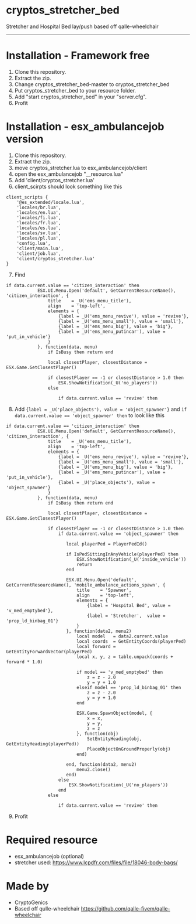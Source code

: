 # cryptos_stretcher_bed
Stretcher and Hospital Bed lay/push based off qalle-wheelchair
___

# Installation - Framework free
1. Clone this repository.
2. Extract the zip.
3. Change cryptos_stretcher_bed-master to cryptos_stretcher_bed
3. Put cryptos_stretcher_bed to your resource folder.
4. Add "start cryptos_stretcher_bed" in your "server.cfg".
5. Profit

# Installation - esx_ambulancejob version
1. Clone this repository.
2. Extract the zip.
3. move cryptos_stretcher.lua to esx_ambulancejob/client
4. open the esx_ambulancejob "__resource.lua"
5. Add 'client/cryptos_stretcher.lua'
6. client_scirpts should look something like this
```
client_scripts {
	'@es_extended/locale.lua',
	'locales/br.lua',
	'locales/en.lua',
	'locales/fi.lua',
	'locales/fr.lua',
	'locales/es.lua',
	'locales/sv.lua',
	'locales/pl.lua',
	'config.lua',
	'client/main.lua',
	'client/job.lua',
	'client/cryptos_stretcher.lua'
}
```
7. Find 
```
if data.current.value == 'citizen_interaction' then
			ESX.UI.Menu.Open('default', GetCurrentResourceName(), 'citizen_interaction', {
				title    = _U('ems_menu_title'),
				align    = 'top-left',
				elements = {
					{label = _U('ems_menu_revive'), value = 'revive'},
					{label = _U('ems_menu_small'), value = 'small'},
					{label = _U('ems_menu_big'), value = 'big'},
					{label = _U('ems_menu_putincar'), value = 'put_in_vehicle'}
				}
			}, function(data, menu)
				if IsBusy then return end

				local closestPlayer, closestDistance = ESX.Game.GetClosestPlayer()

				if closestPlayer == -1 or closestDistance > 1.0 then
					ESX.ShowNotification(_U('no_players'))
				else

					if data.current.value == 'revive' then
```
8. Add 
```{label = _U('place_objects'), value = 'object_spawner'}```
and ```if data.current.value == 'object_spawner' then``` to look like this
```
if data.current.value == 'citizen_interaction' then
			ESX.UI.Menu.Open('default', GetCurrentResourceName(), 'citizen_interaction', {
				title    = _U('ems_menu_title'),
				align    = 'top-left',
				elements = {
					{label = _U('ems_menu_revive'), value = 'revive'},
					{label = _U('ems_menu_small'), value = 'small'},
					{label = _U('ems_menu_big'), value = 'big'},
					{label = _U('ems_menu_putincar'), value = 'put_in_vehicle'},
					{label = _U('place_objects'), value = 'object_spawner'}
				}
			}, function(data, menu)
				if IsBusy then return end

				local closestPlayer, closestDistance = ESX.Game.GetClosestPlayer()

				if closestPlayer == -1 or closestDistance > 1.0 then
					if data.current.value == 'object_spawner' then
   
					   local playerPed = PlayerPedId()
				   
					   if IsPedSittingInAnyVehicle(playerPed) then
						   ESX.ShowNotification(_U('inside_vehicle'))
						   return
					   end
				   
					   ESX.UI.Menu.Open('default', GetCurrentResourceName(), 'mobile_ambulance_actions_spawn', {
						   title    = 'Spawner',
						   align    = 'top-left',
						   elements = {
							   {label = 'Hospital Bed', value = 'v_med_emptybed'},
							   {label = 'Stretcher',  value = 'prop_ld_binbag_01'}
						   }
					   }, function(data2, menu2)
						   local model   = data2.current.value
						   local coords  = GetEntityCoords(playerPed)
						   local forward = GetEntityForwardVector(playerPed)
						   local x, y, z = table.unpack(coords + forward * 1.0)
				   
						   if model == 'v_med_emptybed' then
							   z = z - 2.0
							   y = y + 1.0
						   elseif model == 'prop_ld_binbag_01' then
							   z = z - 2.0
							   y = y + 1.0
						   end
				   
						   ESX.Game.SpawnObject(model, {
							   x = x,
							   y = y,
							   z = z
						   }, function(obj)
							   SetEntityHeading(obj, GetEntityHeading(playerPed))
							   PlaceObjectOnGroundProperly(obj)
						   end)
				   
					   end, function(data2, menu2)
						   menu2.close()
					   end)
					else
						ESX.ShowNotification(_U('no_players'))
					end
				else

					if data.current.value == 'revive' then
```
9. Profit

# Required resource
- esx_ambulancejob (optional)
- stretcher used: https://www.lcpdfr.com/files/file/18046-body-bags/

# Made by
- CryptoGenics
- Based off qulle-wheelchair https://github.com/qalle-fivem/qalle-wheelchair
